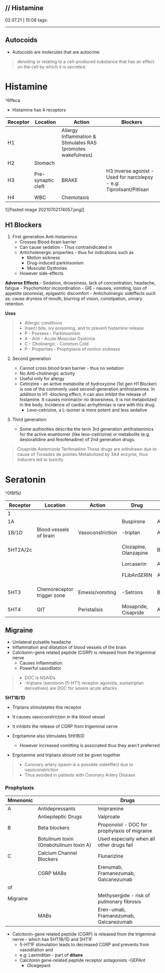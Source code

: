 // Histamine
-------------
02.07.21 | 15:08
tags: 

_________________

## Autocoids
- Autocoids are molecules that are autocrine
> denoting or relating to a cell-produced substance that has an effect on the cell by which it is secreted.


# Histamine

^6ffeca

- Histamine has 4 receptors

| Receptor | Location           | Action                                                       | Blockers                                                             |
| -------- | ------------------ | ------------------------------------------------------------ | -------------------------------------------------------------------- |
| H1       |                    | Allergy Inflammation & Stimulates RAS (promotes wakefulness) |                                                                      |
| H2       | Stomach            |                                                              |                                                                      |
| H3       | Pre-synaptic cleft | BRAKE                                                        | H3 inverse agonist - Used for narcolepsy - e.g: Tiprolisant/Pitlisan | 
| H4       | WBC                | Chemotaxis                                                   |                                                                      |


![[Pasted image 20210702174057.png]]

## H1 Blockers
1. First generation Anti-histamincs
	- Crosses Blood-brain barrier
	- Can cause sedation - Thus contraindicated in 
	- Anticholenergic properties - thus for indications such as 
		- Motion sickness
		- Drug-induced parkinsonism
		- Muscular Dystonias
	- However side-effects 

**Adverse Effects**
	- Sedation, drowsiness, lack of concentration, headache, fatigue
	- Psychomotor incoordination
	- GIE - nausea, vomiting, loss of appetite (anorexia), epigastric discomfort
	- Anticholinergic sideffects such as: cause dryness of mouth, blurring of vision, constipation, urinary retention.
	
**Uses**

> - Allergic conditions
> - Insect bite, ivy poisoning, and to prevent histamine release
> - P - Possess - Parkinsonism
> - A - Anti - Acute Muscular Dystonia
> - C - Cholinergic - Common Cold
> - P - Properties - Prophylaxis of motion sickness

2.  Second generation
	- Cannot cross blood brain barrier - thus no sedation
	- No Anti-cholinergic activity
	- Useful only for allergy
	- Cetirizine - an active metabolite of hydroxyzine (1st gen H1 Blocker) is one of the commonly used second-generation antihistamines. In addition to H1 -blocking effect, it can also inhibit the release of histamine. It causes minimal/or no drowsiness. It is not metabolized in the body. Incidence of cardiac arrhythmias is rare with this drug.
		- Levo-cetrizine, a L-isomer is more potent and less sedative

3. Third generation:
	- Some authorities describe the term 3rd generation antihistaminics for the active enantiomer (like levo-cetirizine) or metabolite (e.g. desloratidine and fexofenadine) of 2nd generation drugs.

> Cisapride
> Astemizole
> Terfenadine
> These drugs are withdrawn due to cause of Torsades de pointes
> Metabolized by 3A4 enzyme, thus inducers led to toxicity

# Seratonin

^0f8f5d

| Receptor | Location                   | Action           | Drug                  | Ant/agonist         | Uses                                                       | Side effects                       |
| -------- | -------------------------- | ---------------- | --------------------- | ------------------- | ---------------------------------------------------------- | ---------------------------------- |
| 1        |                            |                  |                       |                     |                                                            |                                    |
| 1A       |                            |                  | Buspirone             | Agonist             | Anxiety                                                    |                                    |
| 1B/1D    | Blood vessels of brain     | Vasoconstriction | -triptan              | Agonist             | Migraine                                                   |                                    |
| 5HT2A/2c |                            |                  | Clozapine, Olanzapine | Blocker             | Atypical Antipsychotics                                    | Weight gain/Lipodystrophy syndrome | 
|          |                            |                  | Lorcaserin            | Agonist             | Obesity                                                    |                                    |
|          |                            |                  | FLibAnSERIN           | Antagonist          | HSSD - Hypoactive Sexual Desire Disorder                   |                                    |
| 5HT3     | Chemoreceptor trigger zone | Emesis/vomiting  | -Setrons              | Blockers            | DOC for chemotherapy/radiotherapy/Post-op induced vomiting |                                    |
| 5HT4     | GIT                        | Peristalisis     | Mosapride, Cisapride  | Agonist/Prokinetics | GERDs [However DOC- PPI]                                   |                                    |

## Migraine
- Unilateral pulsatile headache
- Inflammation and  dilatation of  blood vessels of the brain
- Calcitonin-gene related peptide (CGRP) is released from the trigeminal nerve
	- Causes inflammation
	- Powerful vasodilator

> - DOC is NSAIDs
> - -triptans (serotonin (5-HT1) receptor agonists, sumatriptan derivatives) are DOC for severe acute attacks

**5HT1B/1D**

- Triptans stimulatates this receptor
- It causes vasoconstriction  in the blood vessel
- It inhibits the release of CGRP from trigeminal nerve

- Ergotamine also stimulates 5Ht1B/D
	- However increased vomitting is associated thus they aren't preferred
- Ergotamine and triptans should not be given together

> - Coronary artery spasm is a possible sideeffect due to vasoconstriction
> - Thus avoided in patients with Coronary Artery Disease

### Prophylaxis
| Mmenonic |                          | Drugs                                        |
| -------- | ------------------------ | -------------------------------------------- |
| A        | Antidepressants          | Imipramine                                   |
|          | Antiepileptic Drugs      | Valproate                                    |
| B        | Beta blockers            | Proponolol - DOC for prophylaxis of migraine |
|          | Botulinum toxin (Onabotulinum toxin A)          | Used especially when all other drugs fail    |
| C        | Calcium Channel Blockers | Flunarizine                                  |
|          | CGRP MABs                | Erenumab, Framanezumab, Galcanezumab         |
| of       |                          |                                              |
| Migraine |                          | Methysergide - risk of pulmonary fibrosis    |
|          | MABs                     | Eren-umab, Framanezumab, Galcanezumab        | 




- Calcitonin-gene related peptide (CGRP) is released from the trigeminal nerve - which has 5HT1B/1D and  5HT1F
	- 5-HT1F stimulation leads to decreased CGRP and prevents from vasodilation and 
	- e.g: Lasmiditan - part of **ditans**
	- Calcitonin gene-related peptide receptor antagonists -GEPAnt 
		- Olcegepant


